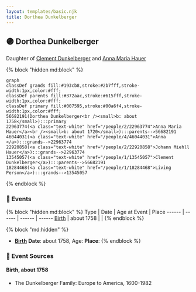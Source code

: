 ```yaml
---
layout: templates/basic.njk
title: Dorthea Dunkelberger
---
```

## 🟣 Dorthea Dunkelberger

Daughter of [Clement Dunkelberger](/people/1/13545057) and [Anna Maria Hauer](/people/2/22963774)

{% block "hidden md:block" %}
```mermaid
graph
classDef grands fill:#193cb8,stroke:#2b7fff,stroke-width:1px,color:#fff;
classDef parents fill:#372aac,stroke:#615fff,stroke-width:1px,color:#fff;
classDef primary fill:#007595,stroke:#00a6f4,stroke-width:1px,color:#fff;
56682191(Dorthea Dunkelberger<br /><small>b: about 1758</small>):::primary
22963774(<a class="text-white" href="/people/2/22963774">Anna Maria Hauer</a><br /><small>b: about 1720</small>):::parents-->56682191
46044031(<a class="text-white" href="/people/4/46044031">Anna </a>):::grands-->22963774
22920858(<a class="text-white" href="/people/2/22920858">Johann Miehll Hauer</a>):::grands-->22963774
13545057(<a class="text-white" href="/people/1/13545057">Clement Dunkelberger</a>):::parents-->56682191
18284468(<a class="text-white" href="/people/1/18284468">Living Person</a>):::grands-->13545057
```
{% endblock %}

### 📆 Events

{% block "hidden md:block" %}
Type | Date | Age at Event | Place
------ | ------ | ------ | ------
[Birth](#event-event-2) | about 1758 |  |
{% endblock %}

{% block "md:hidden" %}
- **[Birth](#event-event-2)**
**Date**: about 1758, Age:
**Place**:
{% endblock %}

### 📰 Event Sources

#### <a id="event-event-2"></a> Birth, about 1758
* The Dunkelberger Family: Europe to America, 1600-1982